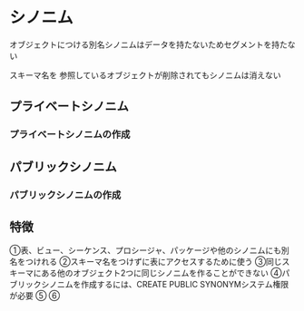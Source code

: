 # シノニム
オブジェクトにつける別名シノニムはデータを持たないためセグメントを持たない

スキーマ名を
参照しているオブジェクトが削除されてもシノニムは消えない
## プライベートシノニム
### プライベートシノニムの作成
## パブリックシノニム
### パブリックシノニムの作成




## 特徴
①表、ビュー、シーケンス、プロシージャ、パッケージや他のシノニムにも別名をつけれる
②スキーマ名をつけずに表にアクセスするために使う
③同じスキーマにある他のオブジェクト2つに同じシノニムを作ることができない
④パブリックシノニムを作成するには、CREATE PUBLIC SYNONYMシステム権限が必要
⑤
⑥


